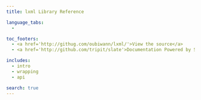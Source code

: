 ```yaml
---
title: lxml Library Reference

language_tabs:
  - 

toc_footers:
  - <a href='http://githug.com/oubiwann/lxml/'>View the source</a>
  - <a href='http://github.com/tripit/slate'>Documentation Powered by Slate</a>

includes:
  - intro
  - wrapping
  - api

search: true
---
```

